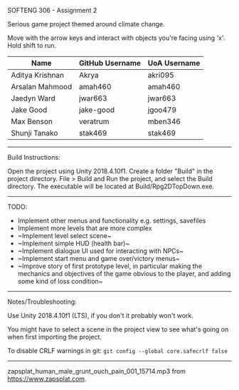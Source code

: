 SOFTENG 306 - Assignment 2

Serious game project themed around climate change.

Move with the arrow keys and interact with objects you're facing using 'x'. Hold shift to run.

| Name | GitHub Username  | UoA Username |
| ---- | ---------------- | ------------ |
| Aditya Krishnan | Akrya | akri095 |
| Arsalan Mahmood | amah460 | amah460 |
| Jaedyn Ward | jwar663 | jwar663 |
| Jake Good | jake-good | jgoo479 |
| Max Benson | veratrum | mben346 |
| Shunji Tanako | stak469 | stak469 |

---

Build Instructions:

Open the project using Unity 2018.4.10f1. Create a folder "Build" in the project directory. File > Build and Run the project, and select the Build directory. The executable will be located at Build/Rpg2DTopDown.exe.

---

TODO:

* Implement other menus and functionality e.g. settings, savefiles
* Implement more levels that are more complex
* ~Implement level select scene~
* ~Implement simple HUD (health bar)~
* ~Implement dialogue UI used for interacting with NPCs~
* ~Implement start menu and game over/victory menus~
* ~Improve story of first prototype level, in particular making the mechanics and objectives of the game obvious to the player, and adding some kind of loss condition~

---

Notes/Troubleshooting:

Use Unity 2018.4.10f1 (LTS), if you don't it probably won't work.

You might have to select a scene in the project view to see what's going on when first importing the project.

To disable CRLF warnings in git: `git config --global core.safecrlf false`

---

zapsplat_human_male_grunt_ouch_pain_001_15714.mp3 from https://www.zapsplat.com.
